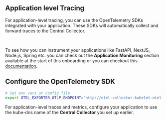 ## Application level Tracing

For application-level tracing, you can use the OpenTelemetry SDKs integrated with your application. These SDKs will automatically collect and forward traces to the Central Collector.

&nbsp;

To see how you can instrument your applications like FastAPI, NextJS, Node.js, Spring etc. you can check out the **Application Monitoring** section available at the start of this onboarding or you can checkout this [documentation](https://signoz.io/docs/instrumentation/).

## Configure the OpenTelemetry SDK

```bash
# Set env vars or config file
export OTEL_EXPORTER_OTLP_ENDPOINT="http://otel-collector.kubelet-otel.svc.cluster.local:4318/"
```

For application-level traces and metrics, configure your application to use the kube-dns name of the **Central Collector** you set up earlier.